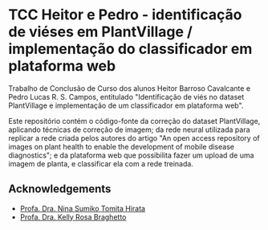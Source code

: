 
# TCC Heitor e Pedro - identificação de viéses em PlantVillage / implementação do classificador em plataforma web

Trabalho de Conclusão de Curso dos alunos Heitor Barroso Cavalcante e Pedro Lucas R. S. Campos, entitulado "Identificação de viés no dataset PlantVillage e implementação de um classificador em plataforma web".

Este repositório contém o código-fonte da correção do dataset PlantVillage, aplicando técnicas de correção de imagem; da rede neural utilizada para replicar a rede criada pelos autores do artigo "An open access repository of images on plant health to enable the development of mobile disease diagnostics"; e da plataforma web que possibilita fazer um upload de uma imagem de planta, e classificar ela com a rede treinada.
## Acknowledgements

 - [Profa. Dra. Nina Sumiko Tomita Hirata](https://www.ime.usp.br/~nina/)
 - [Profa. Dra. Kelly Rosa Braghetto](https://www.ime.usp.br/~kellyrb/)
